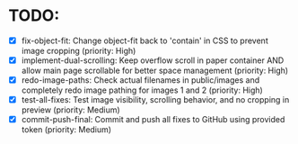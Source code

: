 # TODO:

- [x] fix-object-fit: Change object-fit back to 'contain' in CSS to prevent image cropping (priority: High)
- [x] implement-dual-scrolling: Keep overflow scroll in paper container AND allow main page scrollable for better space management (priority: High)
- [x] redo-image-paths: Check actual filenames in public/images and completely redo image pathing for images 1 and 2 (priority: High)
- [x] test-all-fixes: Test image visibility, scrolling behavior, and no cropping in preview (priority: Medium)
- [x] commit-push-final: Commit and push all fixes to GitHub using provided token (priority: Medium)
